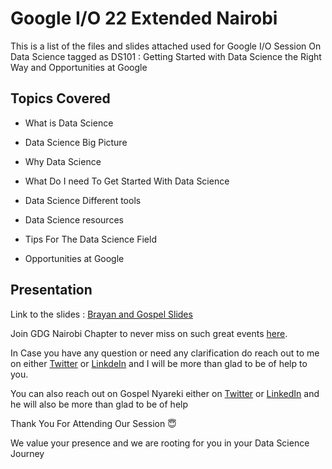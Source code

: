# Google I/O 22 Extended Nairobi
This is a list of the files and slides attached used for Google I/O Session On Data Science tagged as DS101 : Getting Started with Data Science the Right Way and Opportunities at  Google

## Topics Covered


- What is Data Science


- Data Science Big Picture


- Why Data Science


- What Do I need To Get Started With Data Science


- Data Science Different  tools


- Data Science resources


- Tips For The Data Science Field


- Opportunities at Google


## Presentation 

Link to the slides : [Brayan and Gospel Slides](https://docs.google.com/presentation/d/11h5y-fdgFTWnyuo8uTaVRu9aS47pn_tSTzAatj0A0ew/edit?usp=sharing)

Join GDG Nairobi Chapter to never miss on such great events [here](https://gdg.community.dev/gdg-nairobi/).

In Case you have any question or need any clarification do reach out to me on either [Twitter](https://twitter.com/Kai_mwanyumba) or [LinkdeIn](https://www.linkdin.com/in/brayan-mwanyumba-3094982227) and I will be more than glad to be of help to you.

You can also reach out on Gospel Nyareki either on [Twitter](https://twitter.com/i_njili) or [LinkedIn](https://www.linkedin.com/in/nyareki-gospel-5a1a40236) and he will also be more than glad to be of help

Thank You For Attending Our Session 😇  

We value your presence and we are rooting for you in your Data Science Journey 

[](https://docs.google.com/forms/d/e/1FAIpQLSfdp21O60omVRDUGReslAAbwQeAXLeRasvL3G6S-VN8qbt2gg/viewform)



